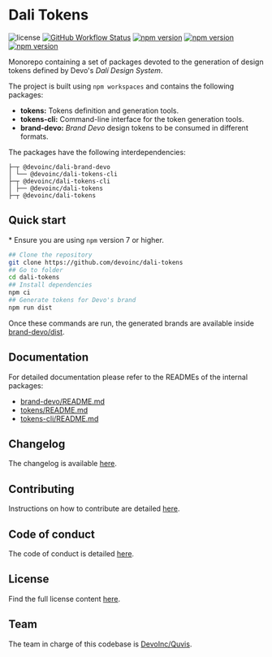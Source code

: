 # Dali Tokens

![license](https://img.shields.io/github/license/devoinc/dali-tokens)
[![GitHub Workflow Status](https://img.shields.io/github/workflow/status/devoinc/dali-tokens/ci)](https://github.com/devoinc/dali-tokens/actions/workflows/ci.yml)
[![npm version](https://img.shields.io/npm/v/@devoinc/dali-tokens?label=%40devoinc%2Fdali-tokens)](https://www.npmjs.com/package/@devoinc/dali-tokens)
[![npm version](https://img.shields.io/npm/v/@devoinc/dali-tokens-cli?label=%40devoinc%2Fdali-tokens-cli)](https://www.npmjs.com/package/@devoinc/dali-tokens-cli)
[![npm version](https://img.shields.io/npm/v/@devoinc/dali-brand-devo?label=%40devoinc%2Fdali-brand-devo)](https://www.npmjs.com/package/@devoinc/dali-brand-devo)

Monorepo containing a set of packages devoted to the generation of design tokens defined by Devo's *Dalí Design System*.

The project is built using `npm workspaces` and contains the following packages:

- **tokens:** Tokens definition and generation tools.
- **tokens-cli:** Command-line interface for the token generation tools.
- **brand-devo:** *Brand Devo* design tokens to be consumed in different formats. 

The packages have the following interdependencies:

```
├─┬ @devoinc/dali-brand-devo
│ └── @devoinc/dali-tokens-cli
├─┬ @devoinc/dali-tokens-cli
│ ├── @devoinc/dali-tokens
├─┬ @devoinc/dali-tokens
```

## Quick start

\* Ensure you are using `npm` version 7 or higher.

```sh
## Clone the repository
git clone https://github.com/devoinc/dali-tokens
## Go to folder
cd dali-tokens
## Install dependencies
npm ci
## Generate tokens for Devo's brand
npm run dist
```

Once these commands are run, the generated brands are available inside [brand-devo/dist](./brand-devo/dist/).

## Documentation

For detailed documentation please refer to the READMEs of the internal packages:

- [brand-devo/README.md](./brand-devo/README.md)
- [tokens/README.md](./tokens/README.md)
- [tokens-cli/README.md](./tokens-cli/README.md)

## Changelog

The changelog is available [here](./CHANGELOG.md).

## Contributing

Instructions on how to contribute are detailed [here](./CONTRIBUTING.md).

## Code of conduct

The code of conduct is detailed [here](CODE_OF_CONDUCT.md).

## License

Find the full license content [here](LICENSE).

## Team

The team in charge of this codebase is [DevoInc/Quvis](https://github.com/orgs/DevoInc/teams/quvis).
